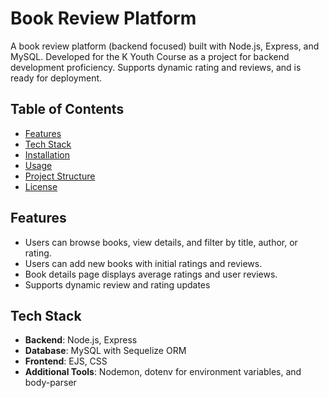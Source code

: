 # Book Review Platform

A book review platform (backend focused) built with Node.js, Express, and MySQL. Developed for the K Youth Course as a project for backend development proficiency. Supports dynamic rating and reviews, and is ready for deployment.

## Table of Contents

- [Features](#features)
- [Tech Stack](#tech-stack)
- [Installation](#installation)
- [Usage](#usage)
- [Project Structure](#project-structure)
- [License](#license)

## Features

- Users can browse books, view details, and filter by title, author, or rating.
- Users can add new books with initial ratings and reviews.
- Book details page displays average ratings and user reviews.
- Supports dynamic review and rating updates

## Tech Stack

- **Backend**: Node.js, Express
- **Database**: MySQL with Sequelize ORM
- **Frontend**: EJS, CSS
- **Additional Tools**: Nodemon, dotenv for environment variables, and body-parser
